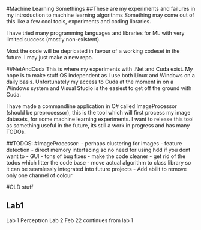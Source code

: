 #Machine Learning Somethings
##These are my experiments and failures in my introduction to machine learning algorithms
Something may come out of this like a few cool tools, experiments and coding libraries.

I have tried many programming languages and libraries for ML with very limited success (mostly non-existent).

Most the code will be depricated in favour of a working codeset in the future. I may just make a new repo.

##NetAndCuda
This is where my experiments with .Net and Cuda exist.
My hope is to make stuff OS independent as I use both Linux and Windows on a daily basis.
Unfortunately my access to Cuda at the moment in on a Windows system and Visual Studio is the easiest to get off the ground with Cuda.

I have made a commandline application in C# called ImageProcessor (should be preprocessor), this is the tool which will first process my image datasets,
for some machine learning experiments.
I want to release this tool as something useful in the future, its still a work in progress and has many TODOs.

##TODOS:
#ImageProcessor:
	- perhaps clustering for images
	- feature detection
	- direct memory interfacing so no need for using hdd if you dont want to
	- GUI
	- tons of bug fixes
	- make the code cleaner
	- get rid of the todos which litter the code base
	- move actual algorithm to class library so it can be seamlessly integrated into future projects
	- Add abilit to remove only one channel of colour


#OLD stuff
## Lab1

Lab 1 Perceptron 
Lab 2 Feb 22 continues from lab 1